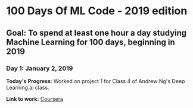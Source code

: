 # 100 Days Of ML Code - 2019 edition

## Goal: To spend at least one hour a day studying Machine Learning for 100 days, beginning in 2019


### Day 1: January 2, 2019


**Today's Progress**: Worked on project 1 for Class 4 of Andrew Ng's Deep Learning.ai
class. 


**Link to work:** [Coursera](https://www.coursera.org/learn/convolutional-neural-networks)
